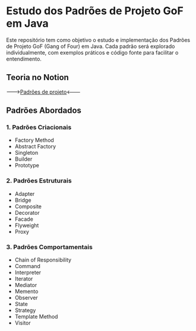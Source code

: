 # Estudo dos Padrões de Projeto GoF em Java

Este repositório tem como objetivo o estudo e implementação dos Padrões de Projeto GoF (Gang of Four) em Java. Cada padrão será explorado individualmente, com exemplos práticos e código fonte para facilitar o entendimento.
## Teoria no Notion
  --->[Padrões de projeto](https://www.notion.so/Padr-es-de-projeto-6f88800b1e8d4875b032cfae77fd97e6?pvs=4)<---
## Padrões Abordados

### 1. Padrões Criacionais

- Factory Method
- Abstract Factory
- Singleton
- Builder
- Prototype

### 2. Padrões Estruturais

- Adapter
- Bridge
- Composite
- Decorator
- Facade
- Flyweight
- Proxy

### 3. Padrões Comportamentais

- Chain of Responsibility
- Command
- Interpreter
- Iterator
- Mediator
- Memento
- Observer
- State
- Strategy
- Template Method
- Visitor

